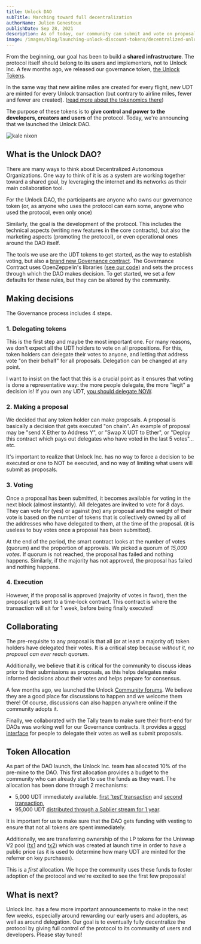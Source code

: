 ```yaml
---
title: Unlock DAO
subTitle: Marching toward full decentralization
authorName: Julien Genestoux
publishDate: Sep 28, 2021
description: As of today, our community can submit and vote on proposals, as well as spend some of the UDT treasury!
image: /images/blog/launching-unlock-discount-tokens/decentralized-unlock.jpg
---
```


From the beginning, our goal has been to build a **shared infrastructure**. The protocol itself should belong to its users and implementers, not to Unlock Inc. A few months ago, we released our governance token, [the Unlock Tokens](/blog/unlock-tokens-launched).

In the same way that new airline miles are created for every flight, new UDT are minted for every Unlock transaction (but contrary to airline miles, fewer and fewer are created). ([read more about the tokenomics there](https://docs.unlock-protocol.com/governance/the-unlock-token))

The purpose of these tokens is to **give control and power to the developers, creators and users** of the protocol. Today, we're announcing that we launched the Unlock DAO.

![kale nixon](/images/blog/launching-unlock-discount-tokens/decentralized-unlock.jpg)

## What is the Unlock DAO?

There are many ways to think about Decentralized Autonomous Organizations. One way to think of it is as a system are working together toward a shared goal, by leveraging the internet and its networks as their main collaboration tool.

For the Unlock DAO, the participants are anyone who owns our governance token (or, as anyone who uses the protocol can earn some, anyone who used the protocol, even only once)

Similarly, the goal is the development of the protocol. This includes the technical aspects (writing new features in the core contracts), but also the marketing aspects (promoting the protocol), or even operational ones around the DAO itself.

The tools we use are the UDT tokens to get started, as the way to establish voting, but also a [brand new Governance contract](https://etherscan.io/address/0x7757f7f21f5fa9b1fd168642b79416051cd0bb94). The Governance Contract uses OpenZeppelin's libraries ([see our code](https://github.com/unlock-protocol/unlock/blob/master/smart-contracts/contracts/UnlockProtocolGovernor.sol)) and sets the process through which the DAO makes decision. To get started, we set a few defaults for these rules, but they can be altered by the community.

## Making decisions

The Governance process includes 4 steps.

### 1. Delegating tokens

This is the first step and maybe the most important one. For many reasons, we don't expect all the UDT holders to vote on all propositions. For this, token holders can delegate their votes to anyone, and letting that address vote "on their behalf" for all proposals. Delegation can be changed at any point.

I want to insist on the fact that this is a crucial point as it ensures that voting is done a representative way: the more people delegate, the more "legit" a decision is! If you own any UDT, [you should delegate NOW](https://unlock.community/t/start-delegating-now/125/2).

### 2. Making a proposal

We decided that any token holder can make proposals. A proposal is basically a decision that gets executed "on chain". An example of proposal may be "send X Ether to Address Y", or "Swap X UDT to Ether", or "Deploy this contract which pays out delegates who have voted in the last 5 votes"... etc.

It's important to realize that Unlock Inc. has no way to force a decision to be executed or one to NOT be executed, and no way of limiting what users will submit as proposals.

### 3. Voting

Once a proposal has been submitted, it becomes available for voting in the next block (almost instantly). All delegates are invited to vote for 8 days. They can vote for (yes) or against (no) any proposal and the weight of their vote is based on the number of tokens that is collectively owned by all of the addresses who have delegated to them, at the time of the proposal. (it is useless to buy votes once a proposal has been submitted).

At the end of the period, the smart contract looks at the number of votes (quorum) and the proportion of approvals. We picked a quorum of _15,000 votes_. If quorum is not reached, the proposal has failed and nothing happens. Similarly, if the majority has not approved, the proposal has failed and nothing happens.

### 4. Execution

However, if the proposal is approved (majority of votes in favor), then the proposal gets sent to a time-lock contract. This contract is where the transaction will sit for 1 week, before being finally executed!

## Collaborating

The pre-requisite to any proposal is that all (or at least a majority of) token holders have delegated their votes. It is a critical step because _without it, no proposal can ever reach quorum_.

Additionally, we believe that it is critical for the community to discuss ideas prior to their submissions as proposals, as this helps delegates make informed decisions about their votes and helps prepare for consensus.

A few months ago, we launched the Unlock [Community forums](https://unlock.community/). We believe they are a good place for discussions to happen and we welcome them there! Of course, discussions can also happen anywhere online if the community adopts it.

Finally, we collaborated with the Tally team to make sure their front-end for DAOs was working well for our Governance contracts. It provides a [good interface](https://www.withtally.com/governance/unlock) for people to delegate their votes as well as submit proposals.

## Token Allocation

As part of the DAO launch, the Unlock Inc. team has allocated 10% of the pre-mine to the DAO. This first allocation provides a budget to the community who can already start to use the funds as they want. The allocation has been done through 2 mechanisms:

- 5,000 UDT immediately available. [first 'test' transaction](https://etherscan.io/tx/0x8d726c90d70817d8b865c13a38b85689f22fc9ab030db3a1742bdb5eefee3a92) and [second transaction](https://etherscan.io/tx/0xb220c3a5adfb633635ab056a65f83083847f0dc5c94eba26c84207270106807d),
- 95,000 UDT [distributed through a Sablier stream for 1 year](https://app.sablier.finance/stream/100400).

It is important for us to make sure that the DAO gets funding with vesting to ensure that not all tokens are spent immediately.

Additionally, we are transferring ownership of the LP tokens for the Uniswap V2 pool ([tx1](https://etherscan.io/tx/0x91d19da260fae927a2eb28fa6655838e1a32e226da6d82144753af2517042b9c) and [tx2](https://etherscan.io/tx/0x3733c7f6bdd42f3aa1e3478b661c32a214180be10d24e188f857d8f4ef3a2a88)) which was created at launch time in order to have a public price (as it is used to determine how many UDT are minted for the referrer on key purchases).

This is a _first_ allocation. We hope the community uses these funds to foster adoption of the protocol and we're excited to see the first few proposals!

## What is next?

Unlock Inc. has a few more important announcements to make in the next few weeks, especially around rewarding our early users and adopters, as well as around delegation. Our goal is to eventually fully decentralize the protocol by giving full control of the protocol to its community of users and developers. Please stay tuned!
